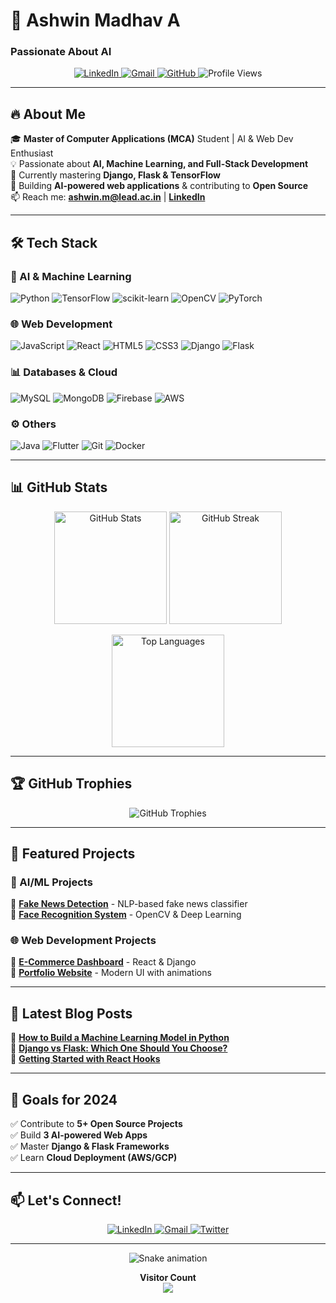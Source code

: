 # **🚀 Ashwin Madhav A**  
### **Passionate About AI**  

<p align="center">
  <a href="https://www.linkedin.com/in/ashwin-madhav/">
    <img src="https://img.shields.io/badge/LinkedIn-0A66C2?style=for-the-badge&logo=linkedin&logoColor=white" alt="LinkedIn">
  </a>
  <a href="mailto:ashwin.m@lead.ac.in">
    <img src="https://img.shields.io/badge/Gmail-EA4335?style=for-the-badge&logo=gmail&logoColor=white" alt="Gmail">
  </a>
  <a href="https://github.com/ashwinmadhav10">
    <img src="https://img.shields.io/badge/GitHub-181717?style=for-the-badge&logo=github&logoColor=white" alt="GitHub">
  </a>
  <img src="https://komarev.com/ghpvc/?username=ashwinmadhav10&label=Profile+Views&color=blueviolet&style=for-the-badge" alt="Profile Views">
</p>

---

## **🔥 About Me**  

🎓 **Master of Computer Applications (MCA)** Student | AI & Web Dev Enthusiast  
💡 Passionate about **AI, Machine Learning, and Full-Stack Development**  
🌱 Currently mastering **Django, Flask & TensorFlow**  
🚀 Building **AI-powered web applications** & contributing to **Open Source**  
📫 Reach me: **ashwin.m@lead.ac.in** | **[LinkedIn](https://www.linkedin.com/in/ashwin-madhav/)**  

---

## **🛠️ Tech Stack**  

### **🤖 AI & Machine Learning**  
![Python](https://img.shields.io/badge/Python-3776AB?style=for-the-badge&logo=python&logoColor=white)
![TensorFlow](https://img.shields.io/badge/TensorFlow-FF6F00?style=for-the-badge&logo=tensorflow&logoColor=white)
![scikit-learn](https://img.shields.io/badge/scikit--learn-F7931E?style=for-the-badge&logo=scikit-learn&logoColor=white)
![OpenCV](https://img.shields.io/badge/OpenCV-5C3EE8?style=for-the-badge&logo=opencv&logoColor=white)
![PyTorch](https://img.shields.io/badge/PyTorch-EE4C2C?style=for-the-badge&logo=pytorch&logoColor=white)

### **🌐 Web Development**  
![JavaScript](https://img.shields.io/badge/JavaScript-F7DF1E?style=for-the-badge&logo=javascript&logoColor=black)
![React](https://img.shields.io/badge/React-61DAFB?style=for-the-badge&logo=react&logoColor=black)
![HTML5](https://img.shields.io/badge/HTML5-E34F26?style=for-the-badge&logo=html5&logoColor=white)
![CSS3](https://img.shields.io/badge/CSS3-1572B6?style=for-the-badge&logo=css3&logoColor=white)
![Django](https://img.shields.io/badge/Django-092E20?style=for-the-badge&logo=django&logoColor=white)
![Flask](https://img.shields.io/badge/Flask-000000?style=for-the-badge&logo=flask&logoColor=white)

### **📊 Databases & Cloud**  
![MySQL](https://img.shields.io/badge/MySQL-4479A1?style=for-the-badge&logo=mysql&logoColor=white)
![MongoDB](https://img.shields.io/badge/MongoDB-47A248?style=for-the-badge&logo=mongodb&logoColor=white)
![Firebase](https://img.shields.io/badge/Firebase-FFCA28?style=for-the-badge&logo=firebase&logoColor=black)
![AWS](https://img.shields.io/badge/AWS-232F3E?style=for-the-badge&logo=amazon-aws&logoColor=white)

### **⚙️ Others**  
![Java](https://img.shields.io/badge/Java-007396?style=for-the-badge&logo=java&logoColor=white)
![Flutter](https://img.shields.io/badge/Flutter-02569B?style=for-the-badge&logo=flutter&logoColor=white)
![Git](https://img.shields.io/badge/Git-F05032?style=for-the-badge&logo=git&logoColor=white)
![Docker](https://img.shields.io/badge/Docker-2496ED?style=for-the-badge&logo=docker&logoColor=white)

---

## **📊 GitHub Stats**  

<p align="center">
  <img height="180em" src="https://github-readme-stats.vercel.app/api?username=ashwinmadhav10&show_icons=true&theme=radical&hide_border=true&include_all_commits=true&count_private=true" alt="GitHub Stats" />
  <img height="180em" src="https://github-readme-streak-stats.herokuapp.com/?user=ashwinmadhav10&theme=radical&hide_border=true" alt="GitHub Streak" />
</p>

<p align="center">
  <img height="180em" src="https://github-readme-stats.vercel.app/api/top-langs/?username=ashwinmadhav10&layout=compact&theme=radical&hide_border=true" alt="Top Languages" />
</p>

---

## **🏆 GitHub Trophies**  

<p align="center">
  <img src="https://github-profile-trophy.vercel.app/?username=ashwinmadhav10&theme=onedark&no-frame=true&row=1&column=7" alt="GitHub Trophies" />
</p>

---

## **🚀 Featured Projects**  

### **🤖 AI/ML Projects**  
🔹 **[Fake News Detection](https://github.com/ashwinmadhav10/fake-news-detection)** - NLP-based fake news classifier  
🔹 **[Face Recognition System](https://github.com/ashwinmadhav10/face-recognition)** - OpenCV & Deep Learning  

### **🌐 Web Development Projects**  
🔹 **[E-Commerce Dashboard](https://github.com/ashwinmadhav10/ecommerce-dashboard)** - React & Django  
🔹 **[Portfolio Website](https://github.com/ashwinmadhav10/portfolio-website)** - Modern UI with animations  

---

## **📌 Latest Blog Posts**  
📖 **[How to Build a Machine Learning Model in Python](https://medium.com/)**  
📖 **[Django vs Flask: Which One Should You Choose?](https://medium.com/)**  
📖 **[Getting Started with React Hooks](https://medium.com/)**  

---

## **🎯 Goals for 2024**  
✅ Contribute to **5+ Open Source Projects**  
✅ Build **3 AI-powered Web Apps**  
✅ Master **Django & Flask Frameworks**  
✅ Learn **Cloud Deployment (AWS/GCP)**  

---

## **📫 Let's Connect!**  

<p align="center">
  <a href="https://www.linkedin.com/in/ashwin-madhav/">
    <img src="https://img.shields.io/badge/LinkedIn-0A66C2?style=for-the-badge&logo=linkedin&logoColor=white" alt="LinkedIn">
  </a>
  <a href="mailto:ashwin.m@lead.ac.in">
    <img src="https://img.shields.io/badge/Gmail-EA4335?style=for-the-badge&logo=gmail&logoColor=white" alt="Gmail">
  </a>
  <a href="https://twitter.com/">
    <img src="https://img.shields.io/badge/Twitter-1DA1F2?style=for-the-badge&logo=twitter&logoColor=white" alt="Twitter">
  </a>
</p>

---

<p align="center">
  <img src="https://github.com/ashwinmadhav10/ashwinmadhav10/blob/output/github-contribution-grid-snake.svg" alt="Snake animation">
</p>

<p align="center"> 
  <b>Visitor Count</b><br>
  <img src="https://profile-counter.glitch.me/ashwinmadhav10/count.svg">
</p>
